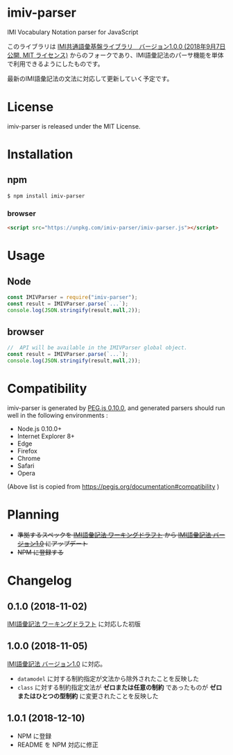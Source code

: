 # imiv-parser

IMI Vocabulary Notation parser for JavaScript

このライブラリは [IMI共通語彙基盤ライブラリ　バージョン1.0.0 (2018年9月7日 公開, MIT ライセンス)](https://imi.go.jp/goi/library/ver100) からのフォークであり、IMI語彙記法のパーサ機能を単体で利用できるようにしたものです。

最新のIMI語彙記法の文法に対応して更新していく予定です。

# License

imiv-parser is released under the MIT License.

# Installation

## npm

```shell
$ npm install imiv-parser
```

### browser

```html
<script src="https://unpkg.com/imiv-parser/imiv-parser.js"></script>
```

# Usage

## Node

```js
const IMIVParser = require("imiv-parser");
const result = IMIVParser.parse(`...`);
console.log(JSON.stringify(result,null,2));
```

## browser

```js
//  API will be available in the IMIVParser global object.
const result = IMIVParser.parse(`...`);
console.log(JSON.stringify(result,null,2));
```

# Compatibility

imiv-parser is generated by [PEG.js 0.10.0](https://pegjs.org/), and  generated parsers should run well in the following environments :

-   Node.js 0.10.0+
-   Internet Explorer 8+
-   Edge
-   Firefox
-   Chrome
-   Safari
-   Opera

(Above list is copied from <https://pegjs.org/documentation#compatibility> )

# Planning

- ~~準拠するスペックを [IMI語彙記法 ワーキングドラフト](https://imi.go.jp/goi/vocabularynotation-spec_wd) から [IMI語彙記法 バージョン1.0](https://imi.go.jp/goi/vocabularynotation-spec)  にアップデート~~
- ~~NPM に登録する~~

# Changelog

## 0.1.0 (2018-11-02)

[IMI語彙記法 ワーキングドラフト](https://imi.go.jp/goi/vocabularynotation-spec_wd) に対応した初版

## 1.0.0 (2018-11-05)

[IMI語彙記法 バージョン1.0](https://imi.go.jp/goi/vocabularynotation-spec) に対応。

- `datamodel` に対する制約指定が文法から除外されたことを反映した
- `class` に対する制約指定文法が **ゼロまたは任意の制約** であったものが **ゼロまたはひとつの型制約** に変更されたことを反映した

## 1.0.1 (2018-12-10)

- NPM に登録
- README を NPM 対応に修正
